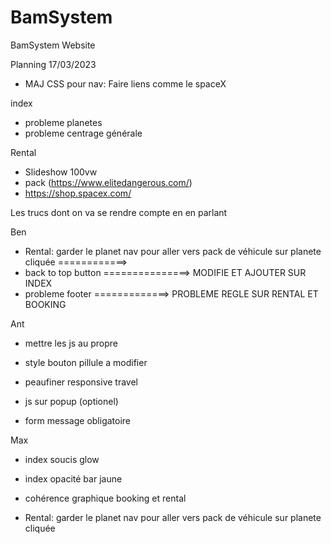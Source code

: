 # BamSystem
BamSystem Website

Planning 17/03/2023
- MAJ CSS pour nav: Faire liens comme le spaceX

index
- probleme planetes
- probleme centrage générale

Rental 

- Slideshow 100vw
- pack (https://www.elitedangerous.com/)
- https://shop.spacex.com/


Les trucs dont on va se rendre compte en en parlant

Ben

- Rental: garder le planet nav pour aller vers pack de véhicule sur planete cliquée ============> 
- back to top button ===============> MODIFIE ET AJOUTER SUR INDEX
- probleme footer =============> PROBLEME REGLE SUR RENTAL ET BOOKING


Ant
- mettre les js au propre
- style bouton pillule a modifier
- peaufiner responsive travel

- js sur popup (optionel) 
- form message obligatoire


Max
- index soucis glow
- index opacité bar jaune
- cohérence graphique booking et rental

- Rental: garder le planet nav pour aller vers pack de véhicule sur planete cliquée

